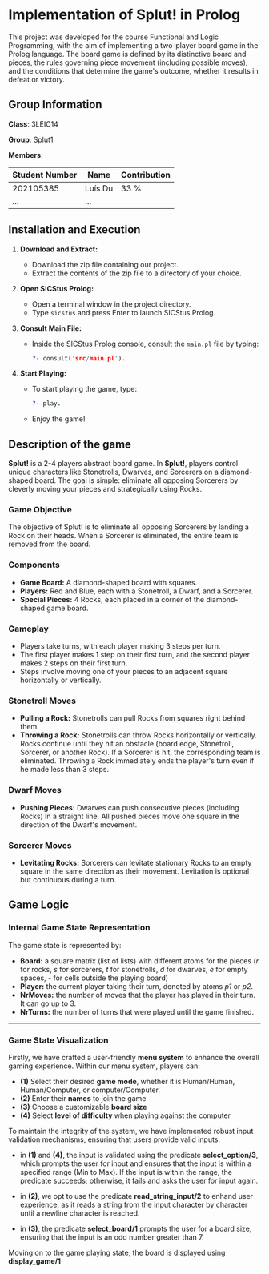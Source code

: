 # Implementation of Splut! in Prolog

This project was developed for the course Functional and Logic Programming, with the aim of implementing a two-player board game in the Prolog language. The board game is defined by its distinctive board and pieces, the rules governing piece movement (including possible moves), and the conditions that determine the game's outcome, whether it results in defeat or victory.

## Group Information

**Class**: 3LEIC14

**Group**: Splut1

**Members**: 

| Student Number | Name    | Contribution |
| -------------- | ------- | ------------ |
| 202105385      | Luís Du | 33 %         |
| ...            | ...     |              |

## Installation and Execution

1. **Download and Extract:**
   - Download the zip file containing our project.
   - Extract the contents of the zip file to a directory of your choice.

2. **Open SICStus Prolog:**
   - Open a terminal window in the project directory.
   - Type `sicstus` and press Enter to launch SICStus Prolog.

3. **Consult Main File:**
   - Inside the SICStus Prolog console, consult the `main.pl` file by typing:
     ```prolog
     ?- consult('src/main.pl').
     ```

4. **Start Playing:**
   - To start playing the game, type:
     ```prolog
     ?- play.
     ```
   -  Enjoy the game!

## Description of the game

**Splut!** is a 2-4 players abstract board game. In **Splut!**, players control unique characters like Stonetrolls, Dwarves, and Sorcerers on a diamond-shaped board. The goal is simple: eliminate all opposing Sorcerers by cleverly moving your pieces and strategically using Rocks.

### Game Objective

The objective of Splut! is to eliminate all opposing Sorcerers by landing a Rock on their heads. When a Sorcerer is eliminated, the entire team is removed from the board.

### Components

- **Game Board:** A diamond-shaped board with squares.
- **Players:** Red and Blue, each with a Stonetroll, a Dwarf, and a Sorcerer.
- **Special Pieces:** 4 Rocks, each placed in a corner of the diamond-shaped game board.

### Gameplay

- Players take turns, with each player making 3 steps per turn.
- The first player makes 1 step on their first turn, and the second player makes 2 steps on their first turn.
- Steps involve moving one of your pieces to an adjacent square horizontally or vertically.

### Stonetroll Moves

- **Pulling a Rock:** Stonetrolls can pull Rocks from squares right behind them.
- **Throwing a Rock:** Stonetrolls can throw Rocks horizontally or vertically. Rocks continue until they hit an obstacle (board edge, Stonetroll, Sorcerer, or another Rock). If a Sorcerer is hit, the corresponding team is eliminated. Throwing a Rock immediately ends the player's turn even if he made less than 3 steps.

### Dwarf Moves

- **Pushing Pieces:** Dwarves can push consecutive pieces (including Rocks) in a straight line. All pushed pieces move one square in the direction of the Dwarf's movement.

### Sorcerer Moves

- **Levitating Rocks:** Sorcerers can levitate stationary Rocks to an empty square in the same direction as their movement. Levitation is optional but continuous during a turn.


## Game Logic

### Internal Game State Representation

The game state is represented by:

- **Board:** a square matrix (list of lists) with different atoms for the pieces (*r* for rocks, *s* for sorcerers, *t* for stonetrolls, *d* for dwarves, *e* for empty spaces, *-* for cells outside the playing board)
- **Player:** the current player taking their turn, denoted by atoms *p1* or *p2*.
- **NrMoves:** the number of moves that the player has played in their turn. It can go up to 3.
- **NrTurns:** the number of turns that were played until the game finished. 


---

### Game State Visualization

Firstly, we have crafted a user-friendly **menu system** to enhance the overall gaming experience. Within our menu system, players can:

- **(1)** Select their desired **game mode**, whether it is Human/Human, Human/Computer, or computer/Computer.
- **(2)** Enter their **names** to join the game
- **(3)** Choose a customizable **board size**
- **(4)** Select **level of difficulty** when playing against the computer

To maintain the integrity of the system, we have implemented robust input validation mechanisms, ensuring that users provide valid inputs:

- in **(1)** and **(4)**, the input is validated using the predicate **select_option/3**, which prompts the user for input and ensures that the input is within a specified range (Min to Max). If the input is within the range, the predicate succeeds; otherwise, it fails and asks the user for input again. 

- in **(2)**, we opt to use the predicate **read_string_input/2** to enhand user experience, as it reads a string from the input character by character until a newline character is reached.

- in **(3)**, the predicate **select_board/1** prompts the user for a board size, ensuring that the input is an odd number greater than 7.

Moving on to the game playing state, the board is displayed using **display_game/1**
